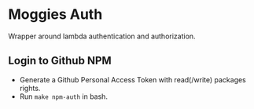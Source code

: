 # Moggies Auth

Wrapper around lambda authentication and authorization.

## Login to Github NPM

- Generate a Github Personal Access Token with read(/write) packages rights.
- Run `make npm-auth` in bash.
